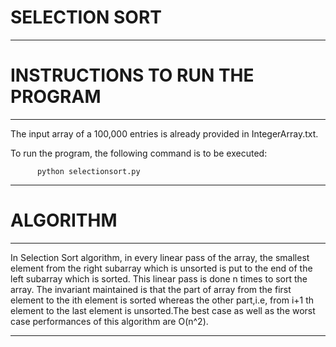 # SELECTION SORT
------------------------------------
# INSTRUCTIONS TO RUN THE PROGRAM
------------------------------------

The input array of a 100,000 entries is already provided in IntegerArray.txt.

To run the program, the following command is to be executed:

          python selectionsort.py


------------------------------------
# ALGORITHM
------------------------------------

In Selection Sort algorithm, in every linear pass of the array, the smallest element
from the right subarray which is unsorted is put to the end of the left subarray which
is sorted. This linear pass is done n times to sort the array. The invariant maintained
is that the part of array from the first element to the ith element is sorted whereas
the other part,i.e, from i+1 th element to the last element is unsorted.The best case
as well as the worst case performances of this algorithm are O(n^2).
 

------------------------------------  

